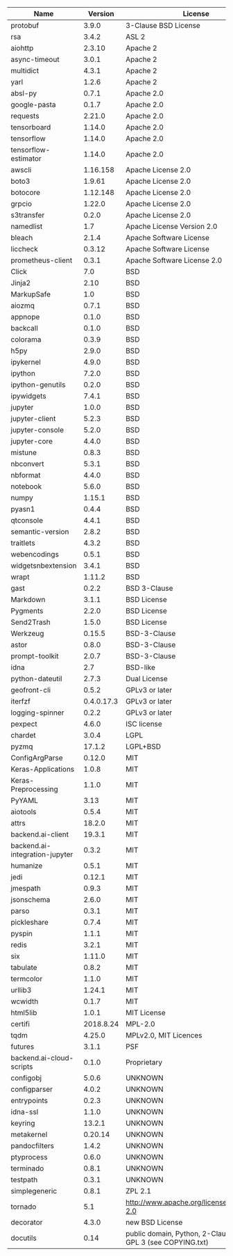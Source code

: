 | Name                           | Version    | License                                                      |
|--------------------------------|------------|--------------------------------------------------------------|
| protobuf                       | 3.9.0      | 3-Clause BSD License                                         |
| rsa                            | 3.4.2      | ASL 2                                                        |
| aiohttp                        | 2.3.10     | Apache 2                                                     |
| async-timeout                  | 3.0.1      | Apache 2                                                     |
| multidict                      | 4.3.1      | Apache 2                                                     |
| yarl                           | 1.2.6      | Apache 2                                                     |
| absl-py                        | 0.7.1      | Apache 2.0                                                   |
| google-pasta                   | 0.1.7      | Apache 2.0                                                   |
| requests                       | 2.21.0     | Apache 2.0                                                   |
| tensorboard                    | 1.14.0     | Apache 2.0                                                   |
| tensorflow                     | 1.14.0     | Apache 2.0                                                   |
| tensorflow-estimator           | 1.14.0     | Apache 2.0                                                   |
| awscli                         | 1.16.158   | Apache License 2.0                                           |
| boto3                          | 1.9.61     | Apache License 2.0                                           |
| botocore                       | 1.12.148   | Apache License 2.0                                           |
| grpcio                         | 1.22.0     | Apache License 2.0                                           |
| s3transfer                     | 0.2.0      | Apache License 2.0                                           |
| namedlist                      | 1.7        | Apache License Version 2.0                                   |
| bleach                         | 2.1.4      | Apache Software License                                      |
| liccheck                       | 0.3.12     | Apache Software License                                      |
| prometheus-client              | 0.3.1      | Apache Software License 2.0                                  |
| Click                          | 7.0        | BSD                                                          |
| Jinja2                         | 2.10       | BSD                                                          |
| MarkupSafe                     | 1.0        | BSD                                                          |
| aiozmq                         | 0.7.1      | BSD                                                          |
| appnope                        | 0.1.0      | BSD                                                          |
| backcall                       | 0.1.0      | BSD                                                          |
| colorama                       | 0.3.9      | BSD                                                          |
| h5py                           | 2.9.0      | BSD                                                          |
| ipykernel                      | 4.9.0      | BSD                                                          |
| ipython                        | 7.2.0      | BSD                                                          |
| ipython-genutils               | 0.2.0      | BSD                                                          |
| ipywidgets                     | 7.4.1      | BSD                                                          |
| jupyter                        | 1.0.0      | BSD                                                          |
| jupyter-client                 | 5.2.3      | BSD                                                          |
| jupyter-console                | 5.2.0      | BSD                                                          |
| jupyter-core                   | 4.4.0      | BSD                                                          |
| mistune                        | 0.8.3      | BSD                                                          |
| nbconvert                      | 5.3.1      | BSD                                                          |
| nbformat                       | 4.4.0      | BSD                                                          |
| notebook                       | 5.6.0      | BSD                                                          |
| numpy                          | 1.15.1     | BSD                                                          |
| pyasn1                         | 0.4.4      | BSD                                                          |
| qtconsole                      | 4.4.1      | BSD                                                          |
| semantic-version               | 2.8.2      | BSD                                                          |
| traitlets                      | 4.3.2      | BSD                                                          |
| webencodings                   | 0.5.1      | BSD                                                          |
| widgetsnbextension             | 3.4.1      | BSD                                                          |
| wrapt                          | 1.11.2     | BSD                                                          |
| gast                           | 0.2.2      | BSD 3-Clause                                                 |
| Markdown                       | 3.1.1      | BSD License                                                  |
| Pygments                       | 2.2.0      | BSD License                                                  |
| Send2Trash                     | 1.5.0      | BSD License                                                  |
| Werkzeug                       | 0.15.5     | BSD-3-Clause                                                 |
| astor                          | 0.8.0      | BSD-3-Clause                                                 |
| prompt-toolkit                 | 2.0.7      | BSD-3-Clause                                                 |
| idna                           | 2.7        | BSD-like                                                     |
| python-dateutil                | 2.7.3      | Dual License                                                 |
| geofront-cli                   | 0.5.2      | GPLv3 or later                                               |
| iterfzf                        | 0.4.0.17.3 | GPLv3 or later                                               |
| logging-spinner                | 0.2.2      | GPLv3 or later                                               |
| pexpect                        | 4.6.0      | ISC license                                                  |
| chardet                        | 3.0.4      | LGPL                                                         |
| pyzmq                          | 17.1.2     | LGPL+BSD                                                     |
| ConfigArgParse                 | 0.12.0     | MIT                                                          |
| Keras-Applications             | 1.0.8      | MIT                                                          |
| Keras-Preprocessing            | 1.1.0      | MIT                                                          |
| PyYAML                         | 3.13       | MIT                                                          |
| aiotools                       | 0.5.4      | MIT                                                          |
| attrs                          | 18.2.0     | MIT                                                          |
| backend.ai-client              | 19.3.1     | MIT                                                          |
| backend.ai-integration-jupyter | 0.3.2      | MIT                                                          |
| humanize                       | 0.5.1      | MIT                                                          |
| jedi                           | 0.12.1     | MIT                                                          |
| jmespath                       | 0.9.3      | MIT                                                          |
| jsonschema                     | 2.6.0      | MIT                                                          |
| parso                          | 0.3.1      | MIT                                                          |
| pickleshare                    | 0.7.4      | MIT                                                          |
| pyspin                         | 1.1.1      | MIT                                                          |
| redis                          | 3.2.1      | MIT                                                          |
| six                            | 1.11.0     | MIT                                                          |
| tabulate                       | 0.8.2      | MIT                                                          |
| termcolor                      | 1.1.0      | MIT                                                          |
| urllib3                        | 1.24.1     | MIT                                                          |
| wcwidth                        | 0.1.7      | MIT                                                          |
| html5lib                       | 1.0.1      | MIT License                                                  |
| certifi                        | 2018.8.24  | MPL-2.0                                                      |
| tqdm                           | 4.25.0     | MPLv2.0, MIT Licences                                        |
| futures                        | 3.1.1      | PSF                                                          |
| backend.ai-cloud-scripts       | 0.1.0      | Proprietary                                                  |
| configobj                      | 5.0.6      | UNKNOWN                                                      |
| configparser                   | 4.0.2      | UNKNOWN                                                      |
| entrypoints                    | 0.2.3      | UNKNOWN                                                      |
| idna-ssl                       | 1.1.0      | UNKNOWN                                                      |
| keyring                        | 13.2.1     | UNKNOWN                                                      |
| metakernel                     | 0.20.14    | UNKNOWN                                                      |
| pandocfilters                  | 1.4.2      | UNKNOWN                                                      |
| ptyprocess                     | 0.6.0      | UNKNOWN                                                      |
| terminado                      | 0.8.1      | UNKNOWN                                                      |
| testpath                       | 0.3.1      | UNKNOWN                                                      |
| simplegeneric                  | 0.8.1      | ZPL 2.1                                                      |
| tornado                        | 5.1        | http://www.apache.org/licenses/LICENSE-2.0                   |
| decorator                      | 4.3.0      | new BSD License                                              |
| docutils                       | 0.14       | public domain, Python, 2-Clause BSD, GPL 3 (see COPYING.txt) |
